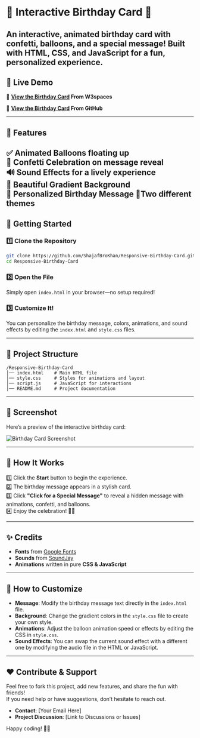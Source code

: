 # 🎉 Interactive Birthday Card 🎂

An interactive, animated birthday card with confetti, balloons, and a special message! Built with **HTML, CSS, and JavaScript** for a fun, personalized experience.
---
## 🌟 Live Demo
🎈 **[View the Birthday Card](https://responsive-birthday-card.w3spaces.com) From W3spaces**

🎈 **[View the Birthday Card](https://shajafkhan.github.io/Responsive-Birthday-Card/
) From GitHub**

---

## 📜 Features
✅ **Animated Balloons** floating up  
🎊 **Confetti Celebration** on message reveal  
🔊 **Sound Effects** for a lively experience  
🎨 **Beautiful Gradient Background**  
💌 **Personalized Birthday Message**
🎂Two different themes
---

## 🚀 Getting Started

### 1️⃣ Clone the Repository
```sh
git clone https://github.com/ShajafBroKhan/Responsive-Birthday-Card.git
cd Responsive-Birthday-Card
```

### 2️⃣ Open the File
Simply open `index.html` in your browser—no setup required!

### 3️⃣ Customize It!
You can personalize the birthday message, colors, animations, and sound effects by editing the `index.html` and `style.css` files.

---

## 📂 Project Structure
```
/Responsive-Birthday-Card
│── index.html    # Main HTML file
│── style.css     # Styles for animations and layout
│── script.js     # JavaScript for interactions
│── README.md     # Project documentation
```

---

## 📸 Screenshot
Here’s a preview of the interactive birthday card:

![Birthday Card Screenshot](path/to/screenshot.png)

---

## 🎁 How It Works
1️⃣ Click the **Start** button to begin the experience.  
2️⃣ The birthday message appears in a stylish card.  
3️⃣ Click **"Click for a Special Message"** to reveal a hidden message with animations, confetti, and balloons.  
4️⃣ Enjoy the celebration! 🎂🎊

---

## ✨ Credits
- **Fonts** from [Google Fonts](https://fonts.google.com/)  
- **Sounds** from [SoundJay](https://www.soundjay.com/)  
- **Animations** written in pure **CSS & JavaScript**

---

## 📄 How to Customize
- **Message**: Modify the birthday message text directly in the `index.html` file.
- **Background**: Change the gradient colors in the `style.css` file to create your own style.
- **Animations**: Adjust the balloon animation speed or effects by editing the CSS in `style.css`.
- **Sound Effects**: You can swap the current sound effect with a different one by modifying the audio file in the HTML or JavaScript.

---

## ❤️ Contribute & Support
Feel free to fork this project, add new features, and share the fun with friends!  
If you need help or have suggestions, don’t hesitate to reach out.

- **Contact**: [Your Email Here]  
- **Project Discussion**: [Link to Discussions or Issues]

Happy coding! 🎂✨

